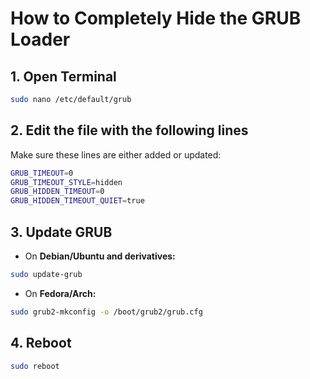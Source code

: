 
# How to Completely Hide the GRUB Loader

## 1. Open Terminal

```bash
sudo nano /etc/default/grub
```

## 2. Edit the file with the following lines

Make sure these lines are either added or updated:

```bash
GRUB_TIMEOUT=0
GRUB_TIMEOUT_STYLE=hidden
GRUB_HIDDEN_TIMEOUT=0
GRUB_HIDDEN_TIMEOUT_QUIET=true
```

## 3. Update GRUB

- On **Debian/Ubuntu and derivatives:**

```bash
sudo update-grub
```

- On **Fedora/Arch:**

```bash
sudo grub2-mkconfig -o /boot/grub2/grub.cfg
```

## 4. Reboot

```bash
sudo reboot
```
